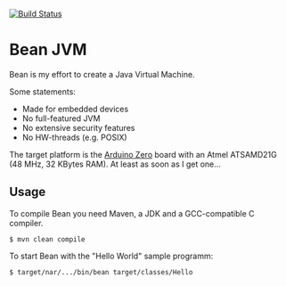 [![Build Status](https://travis-ci.org/cli/bean.svg?branch=master)](https://travis-ci.org/cli/bean)

Bean JVM
=========

Bean is my effort to create a Java Virtual Machine. 

Some statements:
 - Made for embedded devices
 - No full-featured JVM
 - No extensive security features
 - No HW-threads (e.g. POSIX)

The target platform is the [Arduino Zero](http://arduino.cc/en/Main/ArduinoBoardZero) board with an Atmel ATSAMD21G (48 MHz, 32 KBytes RAM). At least as soon as I get one...

Usage
-----

To compile Bean you need Maven, a JDK and a GCC-compatible C compiler.

    $ mvn clean compile
 
To start Bean with the "Hello World" sample programm:

    $ target/nar/.../bin/bean target/classes/Hello
